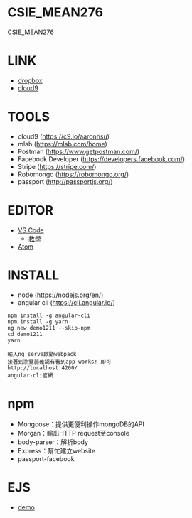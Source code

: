 ﻿# CSIE_MEAN276
CSIE_MEAN276

# LINK
* [dropbox](https://www.dropbox.com/sh/mnxu5fosuhjpug0/AACoP4bMMMPOeEFYKEKPrqXpa?dl=0)
* [cloud9](https://ide.c9.io/kuolun/meanstackcourse)

# TOOLS
* cloud9 (https://c9.io/aaronhsu)
* mlab (https://mlab.com/home)
* Postman (https://www.getpostman.com/)
* Facebook Developer (https://developers.facebook.com/)
* Stripe (https://stripe.com/)
* Robomongo (https://robomongo.org/)
* passport (http://passportjs.org/)

# EDITOR
* [VS Code](https://code.visualstudio.com/)
  * [教學](https://channel9.msdn.com/Series/Mastering-Visual-Studio-Code)
* [Atom](https://atom.io/)


# INSTALL
* node (https://nodejs.org/en/)
* angular cli (https://cli.angular.io/)
```
npm install -g angular-cli
npm install -g yarn
ng new demo1211 --skip-npm
cd demo1211
yarn
```
```
輸入ng serve啟動webpack
接著到瀏覽器確認有看到app works! 即可
http://localhost:4200/
angular-cli官網
```

# npm
* Mongoose：提供更便利操作mongoDB的API
* Morgan：輸出HTTP request至console
* body-parser：解析body
* Express：幫忙建立website
* passport-facebook

# EJS
* [demo](https://docs.google.com/presentation/d/12RbvtxMekzDSq21hJ_bX22kxWsr-ZDzJcLV4z6ZVO2A/edit?usp=sharing)
